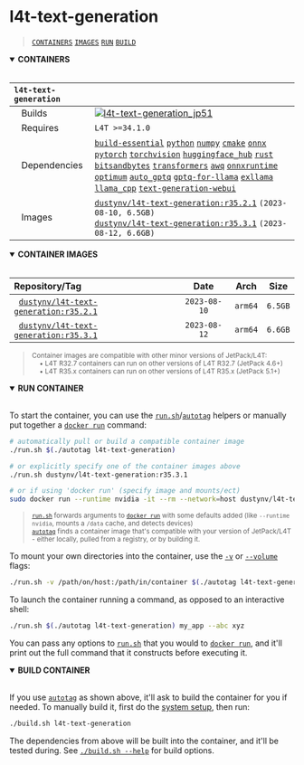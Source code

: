 # l4t-text-generation

> [`CONTAINERS`](#user-content-containers) [`IMAGES`](#user-content-images) [`RUN`](#user-content-run) [`BUILD`](#user-content-build)

<details open>
<summary><b><a id="containers">CONTAINERS</a></b></summary>
<br>

| **`l4t-text-generation`** | |
| :-- | :-- |
| &nbsp;&nbsp;&nbsp;Builds | [![`l4t-text-generation_jp51`](https://img.shields.io/github/actions/workflow/status/dusty-nv/jetson-containers/l4t-text-generation_jp51.yml?label=l4t-text-generation:jp51)](https://github.com/dusty-nv/jetson-containers/actions/workflows/l4t-text-generation_jp51.yml) |
| &nbsp;&nbsp;&nbsp;Requires | `L4T >=34.1.0` |
| &nbsp;&nbsp;&nbsp;Dependencies | [`build-essential`](/packages/build-essential) [`python`](/packages/python) [`numpy`](/packages/numpy) [`cmake`](/packages/cmake/cmake_pip) [`onnx`](/packages/onnx) [`pytorch`](/packages/pytorch) [`torchvision`](/packages/pytorch/torchvision) [`huggingface_hub`](/packages/llm/huggingface_hub) [`rust`](/packages/rust) [`bitsandbytes`](/packages/llm/bitsandbytes) [`transformers`](/packages/llm/transformers) [`awq`](/packages/llm/awq) [`onnxruntime`](/packages/onnxruntime) [`optimum`](/packages/llm/optimum) [`auto_gptq`](/packages/llm/auto_gptq) [`gptq-for-llama`](/packages/llm/gptq-for-llama) [`exllama`](/packages/llm/exllama) [`llama_cpp`](/packages/llm/llama_cpp) [`text-generation-webui`](/packages/llm/text-generation-webui) |
| &nbsp;&nbsp;&nbsp;Images | [`dustynv/l4t-text-generation:r35.2.1`](https://hub.docker.com/r/dustynv/l4t-text-generation/tags) `(2023-08-10, 6.5GB)`<br>[`dustynv/l4t-text-generation:r35.3.1`](https://hub.docker.com/r/dustynv/l4t-text-generation/tags) `(2023-08-12, 6.6GB)` |

</details>

<details open>
<summary><b><a id="images">CONTAINER IMAGES</a></b></summary>
<br>

| Repository/Tag | Date | Arch | Size |
| :-- | :--: | :--: | :--: |
| &nbsp;&nbsp;[`dustynv/l4t-text-generation:r35.2.1`](https://hub.docker.com/r/dustynv/l4t-text-generation/tags) | `2023-08-10` | `arm64` | `6.5GB` |
| &nbsp;&nbsp;[`dustynv/l4t-text-generation:r35.3.1`](https://hub.docker.com/r/dustynv/l4t-text-generation/tags) | `2023-08-12` | `arm64` | `6.6GB` |

> <sub>Container images are compatible with other minor versions of JetPack/L4T:</sub><br>
> <sub>&nbsp;&nbsp;&nbsp;&nbsp;• L4T R32.7 containers can run on other versions of L4T R32.7 (JetPack 4.6+)</sub><br>
> <sub>&nbsp;&nbsp;&nbsp;&nbsp;• L4T R35.x containers can run on other versions of L4T R35.x (JetPack 5.1+)</sub><br>
</details>

<details open>
<summary><b><a id="run">RUN CONTAINER</a></b></summary>
<br>

To start the container, you can use the [`run.sh`](/docs/run.md)/[`autotag`](/docs/run.md#autotag) helpers or manually put together a [`docker run`](https://docs.docker.com/engine/reference/commandline/run/) command:
```bash
# automatically pull or build a compatible container image
./run.sh $(./autotag l4t-text-generation)

# or explicitly specify one of the container images above
./run.sh dustynv/l4t-text-generation:r35.3.1

# or if using 'docker run' (specify image and mounts/ect)
sudo docker run --runtime nvidia -it --rm --network=host dustynv/l4t-text-generation:r35.3.1
```
> <sup>[`run.sh`](/docs/run.md) forwards arguments to [`docker run`](https://docs.docker.com/engine/reference/commandline/run/) with some defaults added (like `--runtime nvidia`, mounts a `/data` cache, and detects devices)</sup><br>
> <sup>[`autotag`](/docs/run.md#autotag) finds a container image that's compatible with your version of JetPack/L4T - either locally, pulled from a registry, or by building it.</sup>

To mount your own directories into the container, use the [`-v`](https://docs.docker.com/engine/reference/commandline/run/#volume) or [`--volume`](https://docs.docker.com/engine/reference/commandline/run/#volume) flags:
```bash
./run.sh -v /path/on/host:/path/in/container $(./autotag l4t-text-generation)
```
To launch the container running a command, as opposed to an interactive shell:
```bash
./run.sh $(./autotag l4t-text-generation) my_app --abc xyz
```
You can pass any options to [`run.sh`](/docs/run.md) that you would to [`docker run`](https://docs.docker.com/engine/reference/commandline/run/), and it'll print out the full command that it constructs before executing it.
</details>
<details open>
<summary><b><a id="build">BUILD CONTAINER</b></summary>
<br>

If you use [`autotag`](/docs/run.md#autotag) as shown above, it'll ask to build the container for you if needed.  To manually build it, first do the [system setup](/docs/setup.md), then run:
```bash
./build.sh l4t-text-generation
```
The dependencies from above will be built into the container, and it'll be tested during.  See [`./build.sh --help`](/jetson_containers/build.py) for build options.
</details>
